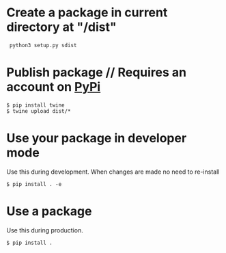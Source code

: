 # Create a package in current directory at "/dist"
```
 python3 setup.py sdist
```
# Publish package // Requires an account on [PyPi](https://pypi.org)
```
$ pip install twine 
$ twine upload dist/* 
```
# Use your package in developer mode 
Use this during development. When changes are made no need to re-install
```
$ pip install . -e
```

# Use a package 
Use this during production.
```
$ pip install . 
```
